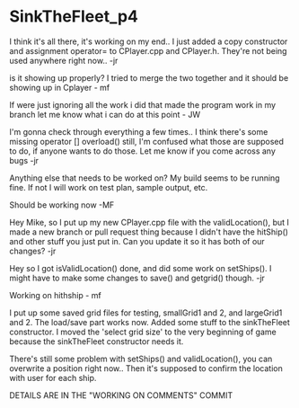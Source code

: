 # SinkTheFleet_p4

I think it's all there, it's working on my end..   I just added a copy constructor and
assignment operator= to CPlayer.cpp and CPlayer.h.  They're not being used
anywhere right now.. -jr

is it showing up properly? I tried to merge the two together and it should be showing up in Cplayer - mf

If were just ignoring all the work i did that made the program work in my branch let me know what i can do at this point - JW


I'm gonna check through everything a few times..  I think there's some missing
operator [] overload() still, I'm confused what those are supposed to do, if 
anyone wants to do those. Let me know if you come across any bugs -jr

Anything else that needs to be worked on? My build seems to be running fine. If not I will work on test plan, sample output, etc.

Should be working now -MF

Hey Mike, so I put up my new CPlayer.cpp file with the validLocation(), but I made a new branch or pull request thing
because I didn't have the hitShip() and other stuff you just put in.  Can 
you update it so it has both of our changes? -jr

Hey so I got isValidLocation() done, and did some work on setShips().  I 
might have to make some changes to save() and getgrid() though. -jr

Working on hithship - mf

I put up some saved grid files for testing, smallGrid1 and 2, and largeGrid1 and 2. 
The load/save part works now.  Added some stuff to the sinkTheFleet constructor.
I moved the 'select grid size' to the very beginning of game because the sinkTheFleet
constructor needs it. 

There's still some problem with setShips() and validLocation(), you can overwrite a 
position right now.. Then it's supposed to confirm the location with user for each ship. 

DETAILS ARE IN THE "WORKING ON COMMENTS" COMMIT 
